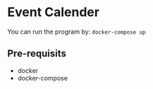 # Event Calender

You can run the program by:
```docker-compose up```

## Pre-requisits
- docker
- docker-compose
